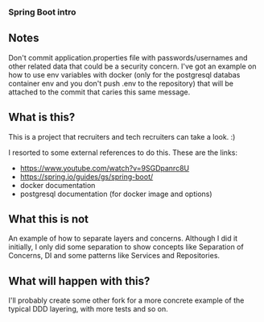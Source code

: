 ### Spring Boot intro

## Notes
Don't commit application.properties file with passwords/usernames and other related data that could be a security concern. I've got an example on how to use env variables with docker (only for the postgresql databas container env and you don't push .env to the repository) that will be attached to the commit that caries this same message.

## What is this?
This is a project that recruiters and tech recruiters can take a look. :)

I resorted to some external references to do this. These are the links:
- https://www.youtube.com/watch?v=9SGDpanrc8U
- https://spring.io/guides/gs/spring-boot/
- docker documentation
- postgresql documentation (for docker image and options)

## What this is not
An example of how to separate layers and concerns. Although I did it initially, I only did some separation to show concepts like Separation of Concerns,  DI and some patterns like Services and Repositories.

## What will happen with this?
I'll probably create some other fork for a more concrete example of the typical DDD layering, with more tests and so on.